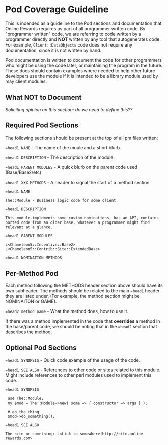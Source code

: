 Pod Coverage Guideline
======================
This is indended as a guideline to the Pod sections and documentation that Online Rewards requires as part of all programmer written code. By "programmer written" code, we are referring to code written by a programmer directly and **NOT** written by any tool that autogenerates code.  For example, `Client::DataObjects` code does not require any documentation, since it is not written by hand.

Pod documentation is written to document the code for other programmers who might be using the code later, or maintaining the program in the future.  These docs should contain examples where needed to help other future developers use the module if it is intended to be a library module used by may client modules. 

What NOT to Document
----------------

*Soliciting opinion on this section: do we need to define this??*

Required Pod Sections
---------------------
The following sections should be present at the top of all pm files written:

`=head1 NAME` - The name of the moule and a short blurb.

`=head1 DESCRIPTION` - The description of the module.

`=head1 PARENT MODULES` - A quick blurb on the parent code used (Base/Base2/etc)

`=head1 XXX METHODS` - A header to signal the start of a method section

```
=head1 NAME 

The::Module - Business logic code for some client

=head1 DESCRIPTION

This module implements some custom nominations, has an API, contains ported code from an older base, whatever a programmer might find relevant at a glance.

=head1 PARENT MODULES

L<Chameleon5::Incentive::Base2>
L<Chameleon5::Contrib::Site::ExtendedBase>

=head1 NOMINATION METHODS
```

Per-Method Pod
--------------
Each method following the METHODS header section above should have its own subheader.  The methods should be related to the main `=head1` header they are listed under.  (For example, the method section might be NOMINAITON or GAME).

`=head2 method_name` - What the method does, how to use it.

If there was a method implemented in the code that **overrides** a method in the base/parent code, we should be noting that in the `=head2` section that describes the method.


Optional Pod Sections
---------------------

`=head1 SYNOPSIS` - Quick code example of the usage of the code.

`=head1 SEE ALSO` - References to other code or sites related to this module.  Might include references to other perl modules used to implement this code.

```
=head1 SYNOPSIS

 use The::Module;
 my $mod = The::Module->new( some => { constructor => args } );
 
 # do the thing
 $mod->do_something();

=head1 SEE ALSO

The site or something: L<Link to somewhere|http://site.online-rewards.com> 
``` 